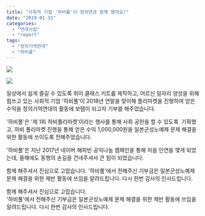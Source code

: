 ```yaml
---
title: "사회적 기업 '하비풀'이 정의연과 함께 했어요!"
date: "2019-01-15"
categories: 
  - "연대사업"
  - "report"
tags: 
  - "정의기억연대"
  - "하비풀"
---
```


![](http://womenandwar.net/kr/wp-content/uploads/2019/01/hobbyful_hobbyfulea_market_poster.jpg)

![](http://womenandwar.net/kr/wp-content/uploads/2019/01/hobbyful_hobbyfulea_market-1024x1020.jpg)

일상에서 쉽게 즐길 수 있도록 취미 클래스 키트를 제작하고, 어르신 일자리 양성을 위해 힘쓰고 있는 사회적 기업 '하비풀'이 2018년 연말을 맞이해 플리마켓을 진행하여 얻은 수익을 정의기억연대의 활동에 보탬이 되고자 기부를 해주었습니다.  
  
'하비풀'은 '제 1회 하비풀리마켓'이라는 행사를 통해 사회 공헌을 할 수 있도록  기획했고, 하비 풀리마켓 진행을 통해 얻은 수익 1,000,000원을 일본군성노예제 문제 해결을 위한 활동에 쓰이도록 전해주었습니다.  
  
  
'하비풀'은 지난 2017년 네이버 해피빈 공익나눔 캠페인을 통해 처음 인연을 맺게 되었는데, 올해에도 동행의 손길을 건네주셔서 큰 힘이 되었습니다.  
  
함께 해주셔서 진심으로 고맙습니다. '하비풀'에서 전해주신 기부금은 일본군성노예제 문제 해결을 위한 제반 활동에 쓰임을 알려드립니다. 다시 한번 감사의 인사드립니다.

함께 해주셔서 진심으로 고맙습니다.  
'하비풀'에서 전해주신 기부금은 일본군성노예제 문제 해결을 위한 제반 활동에 쓰임을 알려드립니다. 다시 한번 감사의 인사드립니다.
